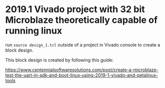 # 2019.1 Vivado project with 32 bit Microblaze theoretically capable of running linux

run `source design_1.tcl` outside of a project in Vivado console to create a block design.

This block design is created by following this guide:

https://www.centennialsoftwaresolutions.com/post/create-a-microblaze-test-the-uart-in-sdk-and-boot-linux-using-2019-1-vivado-and-petalinux-tools

